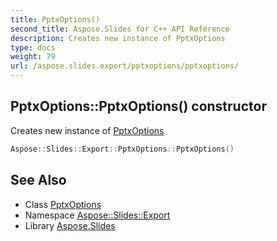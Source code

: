 ```yaml
---
title: PptxOptions()
second_title: Aspose.Slides for C++ API Reference
description: Creates new instance of PptxOptions
type: docs
weight: 79
url: /aspose.slides.export/pptxoptions/pptxoptions/
---
```

## PptxOptions::PptxOptions() constructor


Creates new instance of [PptxOptions](../)

```cpp
Aspose::Slides::Export::PptxOptions::PptxOptions()
```

## See Also

* Class [PptxOptions](../)
* Namespace [Aspose::Slides::Export](../../)
* Library [Aspose.Slides](../../../)